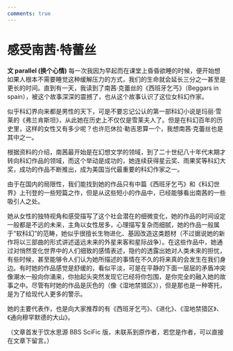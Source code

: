 ```yaml
---
comments: true
---
```

# 感受南茜·特蕾丝
**文 parallel (换个心情)**
每一次我因为早起而在课堂上昏昏欲睡的时候，便开始想如果人根本不需要睡觉这种缓解压力的方式，我们的生命就会延长三分之一甚至是更长的时间。直到有一天，我读到了南茜·克蕾丝的《西班牙乞丐》（Beggars in spain），被这个故事深深的震撼了，也从这个故事认识了这位女科幻作家。

似乎科幻界向来都是男性的天下，可是不要忘记公认的第一部科幻小说是玛丽·雪莱的《弗兰肯斯坦》，从此她在历史上不仅仅是雪莱夫人了。但是在科幻百年的历史里，这样的女性又有多少呢？也许厄休拉·勒吉恩算一个，我想南茜·克蕾丝也是其中之一。

根据资料的介绍，南茜最开始是在幻想文学的领域，到了二十世纪八十年代末期才转向科幻作品的领域，而这个举动是成功的，她连续获得星云奖、雨果奖等科幻大奖，成功的作品不断推出，成为美国当代最重要的科幻作家之一。

由于在国内的局限性，我们能找到她的作品只有中篇《西班牙乞丐》和《科幻世界》上刊登的一些短篇之作，但是从这些短小的作品中，已经能够看出南茜的一些吸引人之处。

她从女性的独特视角和感受描写了这个社会潜在的细微变化，她的作品的时间设定一般都是不远的未来，主角以女性居多，心理描写复杂而细腻，她的作品一般属于“软科幻”的范畴，她似乎很擅长生物进化、基因改造这类题材（不过据说她的新作将以三部曲的形式讲述遥远未来的外星来客和星际战争）。在这些作品中，她通过对悄然变化世界中的人们细致的感情表述，隐约的透露出她对人类未来的担忧，有些时候，甚至能够令人们认为她所描述的事情在不久的将来真的会发生在我们身边。有时她的作品感觉是舒缓的，看似平淡，可是在平静的下面一层层的矛盾冲突像潮水一般向你涌来，你抬起头突然发现它已经将你包围，是你完全的融入她的故事之中。尽管有时她的作品是灰色的（像《湿地禁猎区》），但是那也是一种寄托，是为了给现代人更多的警示。

她的主要代表作，也是向大家推荐的有《西班牙乞丐》、《进化》、《湿地禁猎区》、《通向穆罕默德的大山》。

（文章首发于饮水思源 BBS SciFic 版，未联系到原作者，若您是作者，可以直接在文章下留言。）
